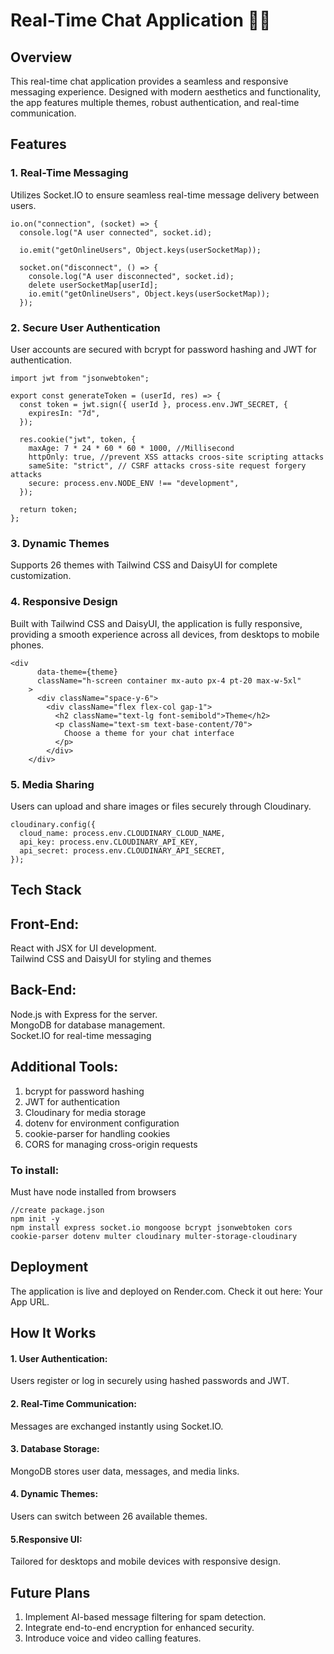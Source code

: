 # Real-Time Chat Application 📱💬
## Overview
This real-time chat application provides a seamless and responsive messaging experience. Designed with modern aesthetics and functionality, the app features multiple themes, robust authentication, and real-time communication.

## Features
### 1. Real-Time Messaging
Utilizes Socket.IO to ensure seamless real-time message delivery between users.
```
io.on("connection", (socket) => {
  console.log("A user connected", socket.id);

  io.emit("getOnlineUsers", Object.keys(userSocketMap));

  socket.on("disconnect", () => {
    console.log("A user disconnected", socket.id);
    delete userSocketMap[userId];
    io.emit("getOnlineUsers", Object.keys(userSocketMap));
  });
```
### 2. Secure User Authentication
User accounts are secured with bcrypt for password hashing and JWT for authentication.
```
import jwt from "jsonwebtoken";

export const generateToken = (userId, res) => {
  const token = jwt.sign({ userId }, process.env.JWT_SECRET, {
    expiresIn: "7d",
  });

  res.cookie("jwt", token, {
    maxAge: 7 * 24 * 60 * 60 * 1000, //Millisecond
    httpOnly: true, //prevent XSS attacks croos-site scripting attacks
    sameSite: "strict", // CSRF attacks cross-site request forgery attacks
    secure: process.env.NODE_ENV !== "development",
  });

  return token;
};
```

### 3. Dynamic Themes
Supports 26 themes with Tailwind CSS and DaisyUI for complete customization.

### 4. Responsive Design
Built with Tailwind CSS and DaisyUI, the application is fully responsive, providing a smooth experience across all devices, from desktops to mobile phones.
```
<div
      data-theme={theme}
      className="h-screen container mx-auto px-4 pt-20 max-w-5xl"
    >
      <div className="space-y-6">
        <div className="flex flex-col gap-1">
          <h2 className="text-lg font-semibold">Theme</h2>
          <p className="text-sm text-base-content/70">
            Choose a theme for your chat interface
          </p>
        </div>
    </div>
```

### 5. Media Sharing
Users can upload and share images or files securely through Cloudinary.
```
cloudinary.config({
  cloud_name: process.env.CLOUDINARY_CLOUD_NAME,
  api_key: process.env.CLOUDINARY_API_KEY,
  api_secret: process.env.CLOUDINARY_API_SECRET,
});
```

## Tech Stack

## Front-End:
React with JSX for UI development.<br>
Tailwind CSS and DaisyUI for styling and themes

## Back-End:
Node.js with Express for the server.<br>
MongoDB for database management.<br>
Socket.IO for real-time messaging

## Additional Tools:
1. bcrypt for password hashing<br>
2. JWT for authentication<br>
3. Cloudinary for media storage<br>
4. dotenv for environment configuration<br>
5. cookie-parser for handling cookies<br>
6. CORS for managing cross-origin requests

###   To install: 
Must have node installed from browsers
```
//create package.json
npm init -y
npm install express socket.io mongoose bcrypt jsonwebtoken cors cookie-parser dotenv multer cloudinary multer-storage-cloudinary
```

## Deployment
The application is live and deployed on Render.com. Check it out here: Your App URL.

## How It Works
#### 1. User Authentication: 
Users register or log in securely using hashed passwords and JWT.
#### 2. Real-Time Communication: 
Messages are exchanged instantly using Socket.IO.
#### 3. Database Storage: 
MongoDB stores user data, messages, and media links.
#### 4. Dynamic Themes:
Users can switch between 26 available themes.
#### 5.Responsive UI: 
Tailored for desktops and mobile devices with responsive design.

## Future Plans
1. Implement AI-based message filtering for spam detection.
2. Integrate end-to-end encryption for enhanced security.
3. Introduce voice and video calling features.

